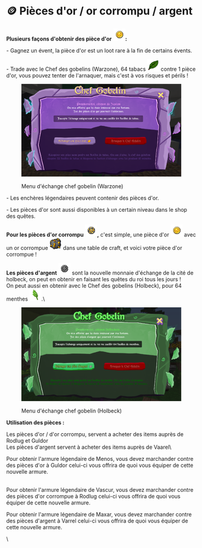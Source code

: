# 🪙 Pièces d'or / or corrompu / argent

**Plusieurs façons d'obtenir des pièce d'or** <img src="../.gitbook/assets/gold_coins (1).png" alt="" data-size="line">**:**

\- Gagnez un évent, la pièce d'or est un loot rare à la fin de certains évents.

\- Trade avec le Chef des gobelins (Warzone), 64 tabacs <img src="../.gitbook/assets/tabacco (1).png" alt="" data-size="line"> contre 1 pièce d'or, vous pouvez tenter de l'arnaquer, mais c'est à vos risques et périls !

<figure><img src="../.gitbook/assets/2023-04-23_15.04.20.png" alt=""><figcaption><p>Menu d'échange chef gobelin (Warzone)</p></figcaption></figure>

\- Les enchères légendaires peuvent contenir des pièces d'or.

\- Les pièces d'or sont aussi disponibles à un certain niveau dans le shop des quêtes.

**Pour les pièces d'or corrompu** <img src="../.gitbook/assets/corrupted_gold_coins (2).png" alt="" data-size="line">**,** c'est simple, une pièce d'or <img src="../.gitbook/assets/gold_coins.png" alt="" data-size="line"> avec un or corrompue <img src="../.gitbook/assets/corrupted_gold.png" alt="" data-size="line"> dans une table de craft, et voici votre pièce d'or corrompue !



**Les pièces d'argent** <img src="../.gitbook/assets/silver_coin.png" alt="" data-size="line"> sont la nouvelle monnaie d'échange de la cité de holbeck, on peut en obtenir en faisant les quêtes du roi tous les jours !\
On peut aussi en obtenir avec le Chef des gobelins (Holbeck), pour 64 menthes ![](../.gitbook/assets/mint.png).\


<figure><img src="../.gitbook/assets/2023-04-23_15.00.10 (1).png" alt=""><figcaption><p>Menu d'échange chef gobelin (Holbeck)</p></figcaption></figure>

**Utilisation des pièces :**

Les pièces d'or / d'or corrompu, servent a acheter des items auprès de Rodlug et Guldor\
Les pièces d'argent servent à acheter des items auprès de Vaarel\


Pour obtenir l'armure légendaire de Menos, vous devez marchander contre des pièces d'or à Guldor celui-ci vous offrira de quoi vous équiper de cette nouvelle armure.

\
Pour obtenir l'armure légendaire de Vascur, vous devez marchander contre des pièces d'or corrompue à Rodlug celui-ci vous offrira de quoi vous équiper de cette nouvelle armure.

Pour obtenir l'armure légendaire de Maxar, vous devez marchander contre des pièces d'argent à Varrel celui-ci vous offrira de quoi vous équiper de cette nouvelle armure.

\


